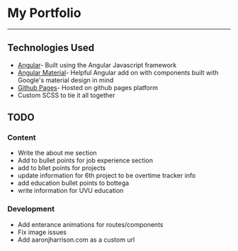 # My Portfolio

---

## Technologies Used

* [Angular](https://angular.io/)- Built using the Angular Javascript framework
* [Angular Material](https://material.angular.io/)- Helpful Angular add on with components built with Google's material design in mind
* [Github Pages](https://pages.github.com/)- Hosted on github pages platform
* Custom SCSS to tie it all together

## TODO

### Content

* Write the about me section
* Add to bullet points for job experience section
* add to bllet points for projects
* update information for 6th project to be overtime tracker info
* add education bullet points to bottega
* write information for UVU education

### Development

* Add enterance animations for routes/components
* Fix image issues
* Add aaronjharrison.com as a custom url 
